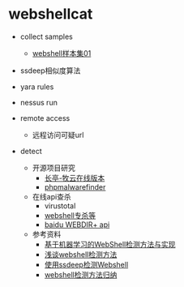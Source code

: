 # webshellcat

- collect samples
    - [webshell样本集01](https://github.com/tennc/webshell)
- ssdeep相似度算法

- yara rules

- nessus run 

- remote access 
    - 远程访问可疑url
- detect 
    - 开源项目研究
        - [长亭-牧云](https://github.com/chaitin/cloudwalker)[在线版本](https://webshellchop.chaitin.cn/)
        - [phpmalwarefinder](https://github.com/nbs-system/php-malware-finder.git)
    - 在线api查杀
        - virustotal
        - [webshell专杀等](http://www.shelldetector.com/)
        - [baidu WEBDIR+ api](https://scanner.baidu.com/#/pages/intro)
    - 参考资料
        - [基于机器学习的WebShell检测方法与实现](https://www.freebuf.com/articles/web/181169.html)
        - [浅谈webshell检测方法](https://www.freebuf.com/articles/web/23358.html)
        - [使用ssdeep检测Webshell](https://www.freebuf.com/sectool/54222.html)
        - [webshell检测方法归纳](https://www.cnblogs.com/he1m4n6a/p/9245155.html)